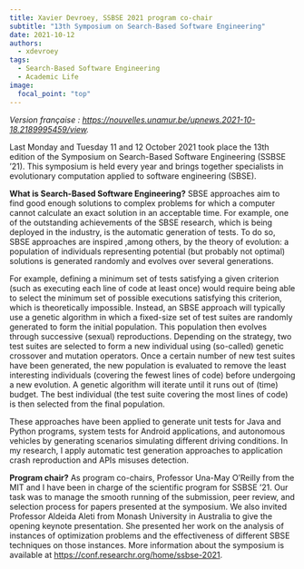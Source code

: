 ```yaml
---
title: Xavier Devroey, SSBSE 2021 program co-chair
subtitle: "13th Symposium on Search-Based Software Engineering"
date: 2021-10-12
authors:
  - xdevroey
tags:
  - Search-Based Software Engineering
  - Academic Life
image:
  focal_point: "top"
---
```


*Version française : https://nouvelles.unamur.be/upnews.2021-10-18.2189995459/view.*

Last Monday and Tuesday 11 and 12 October 2021 took place the 13th edition of the Symposium on Search-Based Software Engineering (SSBSE ’21). This symposium is held every year and brings together specialists in evolutionary computation applied to software engineering (SBSE).

**What is Search-Based Software Engineering?** SBSE approaches aim to find good enough solutions to complex problems for which a computer cannot calculate an exact solution in an acceptable time. For example, one of the outstanding achievements of the SBSE research, which is being deployed in the industry, is the automatic generation of tests. To do so, SBSE approaches are inspired ,among others, by the theory of evolution: a population of individuals representing potential (but probably not optimal) solutions is generated randomly and evolves over several generations.

For example, defining a minimum set of tests satisfying a given criterion (such as executing each line of code at least once) would require being able to select the minimum set of possible executions satisfying this criterion, which is theoretically impossible. Instead, an SBSE approach will typically use a genetic algorithm in which a fixed-size set of test suites are randomly generated to form the initial population. This population then evolves through successive (sexual) reproductions. Depending on the strategy, two test suites are selected to form a new individual using (so-called) genetic crossover and mutation operators. Once a certain number of new test suites have been generated, the new population is evaluated to remove the least interesting individuals (covering the fewest lines of code) before undergoing a new evolution. A genetic algorithm will iterate until it runs out of (time) budget. The best individual (the test suite covering the most lines of code) is then selected from the final population.

These approaches have been applied to generate unit tests for Java and Python programs, system tests for Android applications, and autonomous vehicles by generating scenarios simulating different driving conditions. In my research, I apply automatic test generation approaches to application crash reproduction and APIs misuses detection.

**Program chair?** As program co-chairs, Professor Una-May O’Reilly from the MIT and I have been in charge of the scientific program for SSBSE ’21. Our task was to manage the smooth running of the submission, peer review, and selection process for papers presented at the symposium. We also invited Professor Aldeida Aleti from Monash University in Australia to give the opening keynote presentation. She presented her work on the analysis of instances of optimization problems and the effectiveness of different SBSE techniques on those instances. More information about the symposium is available at https://conf.researchr.org/home/ssbse-2021.
